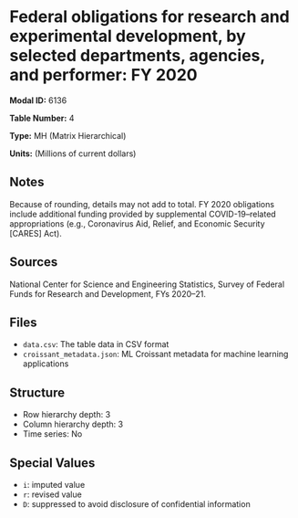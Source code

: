 # Federal obligations for research and experimental development, by selected departments, agencies, and performer: FY 2020

**Modal ID:** 6136

**Table Number:** 4

**Type:** MH (Matrix Hierarchical)

**Units:** (Millions of current dollars)

## Notes

Because of rounding, details may not add to total. FY 2020 obligations include additional funding provided by supplemental COVID-19–related appropriations (e.g., Coronavirus Aid, Relief, and Economic Security [CARES] Act).

## Sources

National Center for Science and Engineering Statistics, Survey of Federal Funds for Research and Development, FYs 2020–21.

## Files

- `data.csv`: The table data in CSV format
- `croissant_metadata.json`: ML Croissant metadata for machine learning applications

## Structure

- Row hierarchy depth: 3
- Column hierarchy depth: 3
- Time series: No

## Special Values

- `i`: imputed value
- `r`: revised value
- `D`: suppressed to avoid disclosure of confidential information
